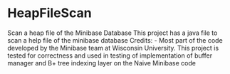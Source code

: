 # HeapFileScan
Scan a heap file of the Minibase Database 
This project has a java file to scan a help file of the minibase database 
Credits: - Most part of the code developed by the Minibase team at Wisconsin University.
This project is tested for correctness and used in testing of implementation of buffer manager and B+ tree indexing layer on the Naive Minibase code


